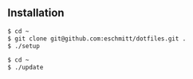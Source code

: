 ## Installation

```bash
$ cd ~
$ git clone git@github.com:eschmitt/dotfiles.git .
$ ./setup
```

```bash
$ cd ~
$ ./update
```
